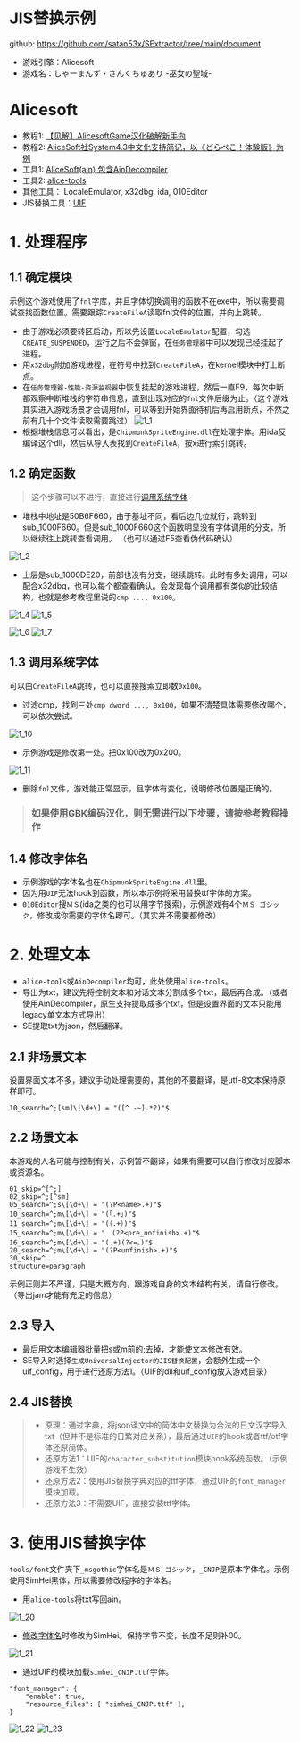 # JIS替换示例 
github: https://github.com/satan53x/SExtractor/tree/main/document
* 游戏引擎：Alicesoft
* 游戏名：しゃーまんず・さんくちゅあり -巫女の聖域-

# Alicesoft
* 教程1: [【见解】AlicesoftGame汉化破解新手向](https://tieba.baidu.com/p/3220665569?pn=1)
* 教程2: [AliceSoft社System4.3中文化支持简记，以《どらぺこ！体験版》为例](https://ultrapre.github.io/clip/%E6%B1%89%E5%8C%96%E7%A0%B4%E8%A7%A3%E7%A0%94%E8%AE%A8%E5%AE%A4/2019-10-14-1570984627/index.html)
* 工具1: [AliceSoft(ain) 包含AinDecompiler](https://github.com/Inori/FuckGalEngine/tree/master/AliceSoft(ain))
* 工具2: [alice-tools](https://github.com/nunuhara/alice-tools)
* 其他工具： LocaleEmulator, x32dbg, ida, 010Editor
* JIS替换工具：[UIF](https://github.com/AtomCrafty/UniversalInjectorFramework)

# 1. 处理程序
## 1.1 确定模块
示例这个游戏使用了`fnl`字库，并且字体切换调用的函数不在exe中，所以需要调试查找函数位置。需要跟踪`CreateFileA`读取fnl文件的位置，并向上跳转。
* 由于游戏必须要转区启动，所以先设置`LocaleEmulator`配置，勾选`CREATE_SUSPENDED`，运行之后不会弹窗，在`任务管理器`中可以发现已经挂起了进程。
* 用`x32dbg`附加游戏进程，在符号中找到`CreateFileA`，在kernel模块中打上断点。
* 在`任务管理器-性能-资源监视器`中恢复挂起的游戏进程，然后一直F9，每次中断都观察中断堆栈的字符串信息，直到出现对应的`fnl`文件后缀为止。（这个游戏其实进入游戏场景才会调用fnl，可以等到开始界面待机后再启用断点，不然之前有几十个文件读取需要跳过）
![1_1](img/1_1.png)
* 根据堆栈信息可以看出，是`ChipmunkSpriteEngine.dll`在处理字体。用ida反编译这个dll，然后从导入表找到`CreateFileA`，按x进行索引跳转。

## 1.2 确定函数
> 这个步骤可以不进行，直接进行[调用系统字体](#调用系统字体)
* 堆栈中地址是50B6F660，由于基址不同，看后边几位就行，跳转到sub_1000F660。但是sub_1000F660这个函数明显没有字体调用的分支，所以继续往上跳转查看调用。
（也可以通过F5查看伪代码确认）

![1_2](img/1_2.png)

* 上层是sub_1000DE20，前部也没有分支，继续跳转。此时有多处调用，可以配合x32dbg，也可以每个都查看确认。会发现每个调用都有类似的比较结构，也就是参考教程里说的`cmp ..., 0x100`。

![1_4](img/1_4.png)
![1_5](img/1_5.png)

![1_6](img/1_6.png)
![1_7](img/1_7.png)

## 1.3 调用系统字体
可以由`CreateFileA`跳转，也可以直接搜索立即数`0x100`。
* 过滤cmp，找到三处`cmp dword ..., 0x100`，如果不清楚具体需要修改哪个，可以依次尝试。

![1_10](img/1_10.png)

* 示例游戏是修改第一处。把0x100改为0x200。

![1_11](img/1_11.png)

* 删除`fnl`文件，游戏能正常显示，且字体有变化，说明修改位置是正确的。

> ### 如果使用GBK编码汉化，则无需进行以下步骤，请按参考教程操作

## 1.4 修改字体名
* 示例游戏的字体名也在`ChipmunkSpriteEngine.dll`里。
* 因为用`UIF`无法hook到函数，所以本示例将采用替换ttf字体的方案。
* `010Editor`搜`ＭＳ`(ida之类的也可以用字节搜索)，示例游戏有4个`ＭＳ ゴシック`，修改成你需要的字体名即可。（其实并不需要都修改）

# 2. 处理文本
* `alice-tools`或`AinDecompiler`均可，此处使用`alice-tools`。
* 导出为txt，建议先将控制文本和对话文本分割成多个txt，最后再合成。（或者使用AinDecompiler，原生支持提取成多个txt，但是设置界面的文本只能用legacy单文本方式导出）
* SE提取txt为json，然后翻译。
## 2.1 非场景文本
设置界面文本不多，建议手动处理需要的，其他的不要翻译，是utf-8文本保持原样即可。
```
10_search=^;[sm]\[\d+\] = "([^ -~].*?)"$
```
## 2.2 场景文本
本游戏的人名可能与控制有关，示例暂不翻译，如果有需要可以自行修改对应脚本或资源名。
```
01_skip=^[^;]
02_skip=^;[^sm]
05_search=^;s\[\d+\] = "(?P<name>.+)"$
10_search=^;m\[\d+\] = "(「.+」)"$
11_search=^;m\[\d+\] = "(（.+）)"$
15_search=^;m\[\d+\] = "　(?P<pre_unfinish>.+)"$
16_search=^;m\[\d+\] = "(.+)(?<=。)"$
20_search=^;m\[\d+\] = "(?P<unfinish>.+)"$
30_skip=^.
structure=paragraph
```
示例正则并不严谨，只是大概方向，跟游戏自身的文本结构有关，请自行修改。（导出jam才能有充足的信息）
## 2.3 导入
* 最后用文本编辑器批量把s或m前的;去掉，才能使文本修改有效。
* SE导入时选择`生成UniversalInjector的JIS替换配置`，会额外生成一个uif_config，用于进行还原方法1。（UIF的dll和uif_config放入游戏目录）

## 2.4 JIS替换
> * 原理：通过字典，将json译文中的简体中文替换为合法的日文汉字导入txt（但并不是标准的日繁对应关系），最后通过`UIF`的hook或者ttf/otf字体还原简体。
> * 还原方法1：UIF的`character_substitution`模块hook系统函数。（示例游戏不生效）
> * 还原方法2：使用JIS替换字典对应的ttf字体，通过UIF的`font_manager`模块加载。
> * 还原方法3：不需要UIF，直接安装ttf字体。

# 3. 使用JIS替换字体
`tools/font`文件夹下`_msgothic`字体名是`ＭＳ ゴシック`，`_CNJP`是原本字体名。示例使用SimHei黑体，所以需要修改程序的字体名。
* 用`alice-tools`将txt写回ain。

![1_20](img/1_20.png)

* [修改字体名](#修改字体名)时修改为SimHei。保持字节不变，长度不足则补00。

![1_21](img/1_21.png)

* 通过UIF的模块加载`simhei_CNJP.ttf`字体。
```
"font_manager": {
    "enable": true,
    "resource_files": [ "simhei_CNJP.ttf" ],
}
```
![1_22](img/1_22.png)
![1_23](img/1_23.png)